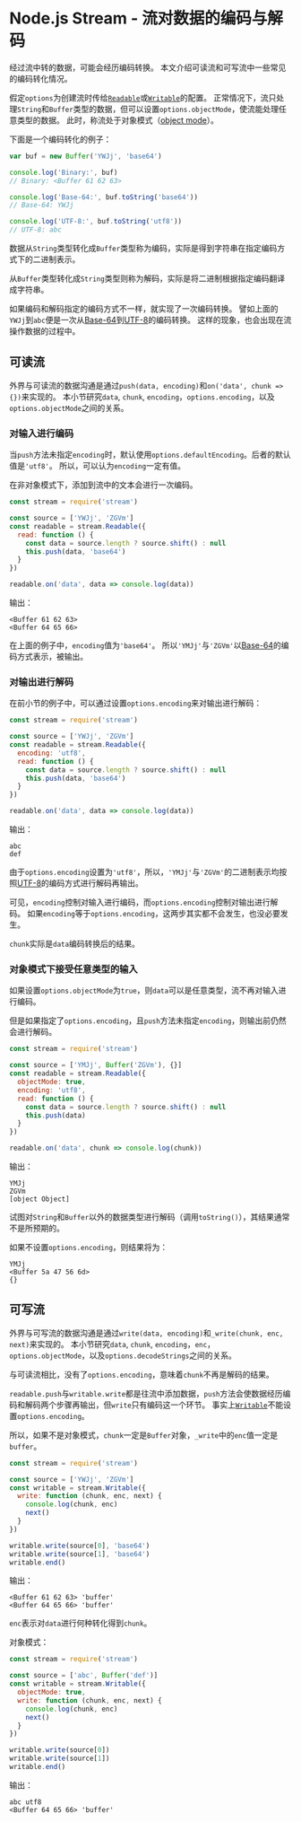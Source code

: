 # Node.js Stream - 流对数据的编码与解码
经过流中转的数据，可能会经历编码转换。
本文介绍可读流和可写流中一些常见的编码转化情况。

假定`options`为创建流时传给[`Readable`]或[`Writable`]的配置。
正常情况下，流只处理`String`和`Buffer`类型的数据，但可以设置`options.objectMode`，使流能处理任意类型的数据。
此时，称流处于对象模式（[object mode]）。

下面是一个编码转化的例子：
```js
var buf = new Buffer('YWJj', 'base64')

console.log('Binary:', buf)
// Binary: <Buffer 61 62 63>

console.log('Base-64:', buf.toString('base64'))
// Base-64: YWJj

console.log('UTF-8:', buf.toString('utf8'))
// UTF-8: abc

```

数据从`String`类型转化成`Buffer`类型称为编码，实际是得到字符串在指定编码方式下的二进制表示。

从`Buffer`类型转化成`String`类型则称为解码，实际是将二进制根据指定编码翻译成字符串。

如果编码和解码指定的编码方式不一样，就实现了一次编码转换。
譬如上面的`YWJj`到`abc`便是一次从[Base-64]到[UTF-8]的编码转换。
这样的现象，也会出现在流操作数据的过程中。

## 可读流
外界与可读流的数据沟通是通过`push(data, encoding)`和`on('data', chunk => {})`来实现的。
本小节研究`data`, `chunk`, `encoding`，`options.encoding`，以及`options.objectMode`之间的关系。

### 对输入进行编码
当`push`方法未指定`encoding`时，默认使用`options.defaultEncoding`。后者的默认值是`'utf8'`。
所以，可以认为`encoding`一定有值。

在非对象模式下，添加到流中的文本会进行一次编码。
```js
const stream = require('stream')

const source = ['YWJj', 'ZGVm']
const readable = stream.Readable({
  read: function () {
    const data = source.length ? source.shift() : null
    this.push(data, 'base64')
  }
})

readable.on('data', data => console.log(data))

```
输出：
```
<Buffer 61 62 63>
<Buffer 64 65 66>

```

在上面的例子中，`encoding`值为`'base64'`。
所以`'YMJj'`与`'ZGVm'`以[Base-64]的编码方式表示，被输出。

### 对输出进行解码
在前小节的例子中，可以通过设置`options.encoding`来对输出进行解码：
```js
const stream = require('stream')

const source = ['YWJj', 'ZGVm']
const readable = stream.Readable({
  encoding: 'utf8',
  read: function () {
    const data = source.length ? source.shift() : null
    this.push(data, 'base64')
  }
})

readable.on('data', data => console.log(data))

```
输出：
```
abc
def

```

由于`options.encoding`设置为`'utf8'`，所以，`'YMJj'`与`'ZGVm'`的二进制表示均按照[UTF-8]的编码方式进行解码再输出。

可见，`encoding`控制对输入进行编码，而`options.encoding`控制对输出进行解码。
如果`encoding`等于`options.encoding`，这两步其实都不会发生，也没必要发生。

`chunk`实际是`data`编码转换后的结果。

### 对象模式下接受任意类型的输入
如果设置`options.objectMode`为`true`，则`data`可以是任意类型，流不再对输入进行编码。

但是如果指定了`options.encoding`，且`push`方法未指定`encoding`，则输出前仍然会进行解码。

```js
const stream = require('stream')

const source = ['YMJj', Buffer('ZGVm'), {}]
const readable = stream.Readable({
  objectMode: true,
  encoding: 'utf8',
  read: function () {
    const data = source.length ? source.shift() : null
    this.push(data)
  }
})

readable.on('data', chunk => console.log(chunk))

```
输出：
```
YMJj
ZGVm
[object Object]

```

试图对`String`和`Buffer`以外的数据类型进行解码（调用`toString()`），其结果通常不是所预期的。

如果不设置`options.encoding`，则结果将为：
```
YMJj
<Buffer 5a 47 56 6d>
{}

```

## 可写流
外界与可写流的数据沟通是通过`write(data, encoding)`和`_write(chunk, enc, next)`来实现的。
本小节研究`data`, `chunk`, `encoding`，`enc`，`options.objectMode`，以及`options.decodeStrings`之间的关系。

与可读流相比，没有了`options.encoding`，意味着`chunk`不再是解码的结果。

`readable.push`与`writable.write`都是往流中添加数据，`push`方法会使数据经历编码和解码两个步骤再输出，但`write`只有编码这一个环节。
事实上[`Writable`]不能设置`options.encoding`。

所以，如果不是对象模式，`chunk`一定是`Buffer`对象，`_write`中的`enc`值一定是`buffer`。
```js
const stream = require('stream')

const source = ['YWJj', 'ZGVm']
const writable = stream.Writable({
  write: function (chunk, enc, next) {
    console.log(chunk, enc)
    next()
  }
})

writable.write(source[0], 'base64')
writable.write(source[1], 'base64')
writable.end()

```

输出：
```
<Buffer 61 62 63> 'buffer'
<Buffer 64 65 66> 'buffer'

```

`enc`表示对`data`进行何种转化得到`chunk`。

对象模式：
```js
const stream = require('stream')

const source = ['abc', Buffer('def')]
const writable = stream.Writable({
  objectMode: true,
  write: function (chunk, enc, next) {
    console.log(chunk, enc)
    next()
  }
})

writable.write(source[0])
writable.write(source[1])
writable.end()

```
输出：
```
abc utf8
<Buffer 64 65 66> 'buffer'

```

[`Readable`]: https://nodejs.org/api/stream.html#stream_class_stream_readable_1
[`Writable`]: https://nodejs.org/api/stream.html#stream_class_stream_writable_1
[object mode]: https://nodejs.org/api/stream.html#stream_object_mode
[Base-64]: https://en.wikipedia.org/wiki/Base-64
[UTF-8]: https://en.wikipedia.org/wiki/UTF-8

